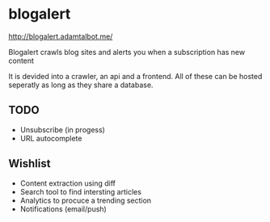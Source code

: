 # blogalert

http://blogalert.adamtalbot.me/

Blogalert crawls blog sites and alerts you when a subscription has new content

It is devided into a crawler, an api and a frontend. All of these can be hosted seperatly as long as they share a database.

## TODO

* Unsubscribe (in progess)
* URL autocomplete

## Wishlist

 * Content extraction using diff
 * Search tool to find intersting articles
 * Analytics to procuce a trending section
 * Notifications (email/push)
